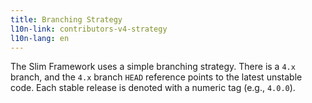 ```yaml
---
title: Branching Strategy
l10n-link: contributors-v4-strategy
l10n-lang: en
---
```


The Slim Framework uses a simple branching strategy. There is a `4.x` branch, and the `4.x` branch `HEAD` reference points to the latest unstable code. Each stable release is denoted with a numeric tag (e.g., `4.0.0`).
